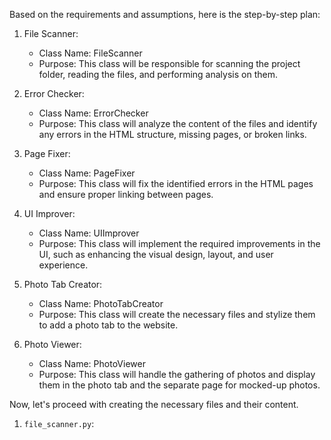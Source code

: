 Based on the requirements and assumptions, here is the step-by-step plan:

1. File Scanner:
   - Class Name: FileScanner
   - Purpose: This class will be responsible for scanning the project folder, reading the files, and performing analysis on them.

2. Error Checker:
   - Class Name: ErrorChecker
   - Purpose: This class will analyze the content of the files and identify any errors in the HTML structure, missing pages, or broken links.

3. Page Fixer:
   - Class Name: PageFixer
   - Purpose: This class will fix the identified errors in the HTML pages and ensure proper linking between pages.

4. UI Improver:
   - Class Name: UIImprover
   - Purpose: This class will implement the required improvements in the UI, such as enhancing the visual design, layout, and user experience.

5. Photo Tab Creator:
   - Class Name: PhotoTabCreator
   - Purpose: This class will create the necessary files and stylize them to add a photo tab to the website.

6. Photo Viewer:
   - Class Name: PhotoViewer
   - Purpose: This class will handle the gathering of photos and display them in the photo tab and the separate page for mocked-up photos.

Now, let's proceed with creating the necessary files and their content.

1. `file_scanner.py`:
